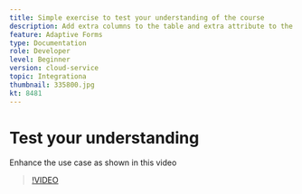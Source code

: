 ```yaml
---
title: Simple exercise to test your understanding of the course
description: Add extra columns to the table and extra attribute to the search criteria
feature: Adaptive Forms
type: Documentation
role: Developer
level: Beginner
version: cloud-service
topic: Integrationa
thumbnail: 335800.jpg
kt: 8481
---
```

# Test your understanding

Enhance the use case as shown in this video

>[!VIDEO](https://video.tv.adobe.com/v/335800/?quality=12&learn=on)

